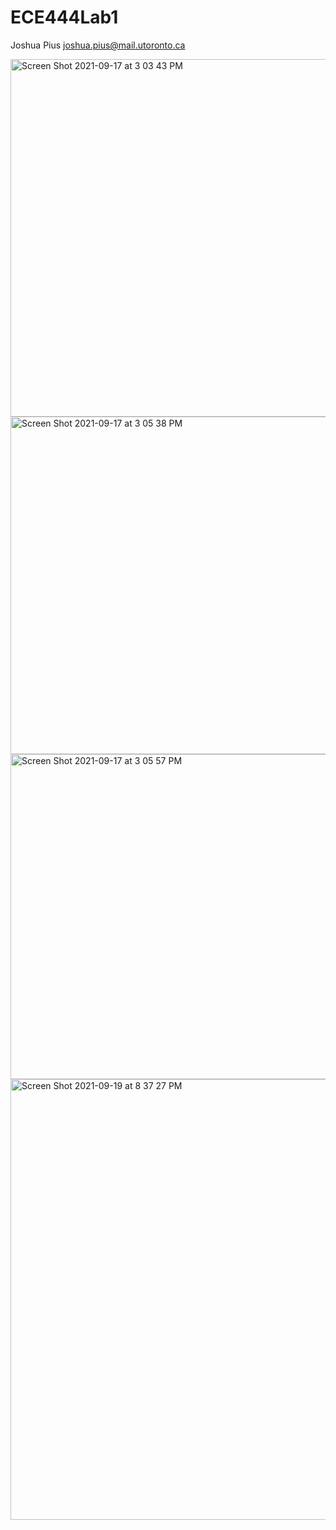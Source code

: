 # ECE444Lab1
Joshua Pius joshua.pius@mail.utoronto.ca

<img width="572" alt="Screen Shot 2021-09-17 at 3 03 43 PM" src="https://user-images.githubusercontent.com/49081873/133948424-45515405-9f12-4057-8e48-a565e32b10de.png">
<img width="540" alt="Screen Shot 2021-09-17 at 3 05 38 PM" src="https://user-images.githubusercontent.com/49081873/133948425-211971cc-65eb-450b-829f-4b81afca784b.png">
<img width="520" alt="Screen Shot 2021-09-17 at 3 05 57 PM" src="https://user-images.githubusercontent.com/49081873/133948426-1721699b-dd5b-43de-bc3a-711ecd804ca6.png">
<img width="705" alt="Screen Shot 2021-09-19 at 8 37 27 PM" src="https://user-images.githubusercontent.com/49081873/133948427-a34ce24d-ecc0-48df-b34f-12eff945005c.png">
